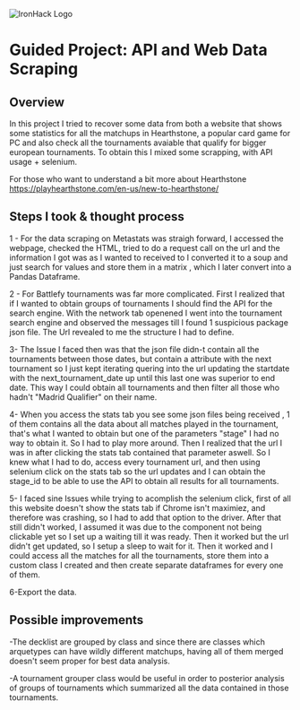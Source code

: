 ![IronHack Logo](https://s3-eu-west-1.amazonaws.com/ih-materials/uploads/upload_d5c5793015fec3be28a63c4fa3dd4d55.png)

# Guided Project: API and Web Data Scraping

## Overview

In this project I tried to recover some data from both a website that shows some statistics for all the matchups in Hearthstone, a popular card game for PC and also check all the tournaments avaiable that qualify for bigger european tournaments. To obtain this I mixed some scrapping, with API usage + selenium. 

For those who want to understand a bit more about Hearthstone https://playhearthstone.com/en-us/new-to-hearthstone/

## Steps I took & thought process

1 - For the data scraping on Metastats was straigh forward, I accessed the webpage, checked the HTML, tried to do a request call on the url and the information I got was as I wanted to received to I converted it to a soup and just search for values and store them in a matrix , which I later convert into a Pandas Dataframe. 

2 - For Battlefy tournaments was far more complicated. First I realized that if I wanted to obtain groups of tournaments I should find the API for the search engine. With the network tab openened I went into the tournament search engine and observed the messages till I found 1 suspicious package json file. The Url revealed to me the structure I had to define. 

3- The Issue I faced then was that the json file didn-t contain all the tournaments between those dates, but contain a attribute with the next tournament so I just kept iterating quering into the url updating the startdate with the next_tournament_date up until this last one was superior to end date. This way I could obtain all tournaments and then filter all those who hadn't "Madrid Qualifier" on their name.

4- When you access the stats tab you see some json files being received , 1 of them contains all the data about all matches played in the tournament, that's what I wanted to obtain but one of the parameters "stage" I had no way to obtain it. So I had to play more around. Then I realized that the url I was in after clicking the stats tab contained that parameter aswell. So I knew what I had to do, access every tournament url, and then using selenium click on the stats tab so the url updates and I can obtain the stage_id to be able to use the API to obtain all results for all tournaments.

5- I faced sine Issues while trying to acomplish the selenium click, first of all this website doesn't show the stats tab if Chrome isn't maximiez, and therefore was crashing, so I had to add that option to the driver. After that still didn't worked, I assumed it was due to the component not being clickable yet so I set up a waiting till it was ready. Then it worked but the url didn't get updated, so I setup a sleep to wait for it. Then it worked and I could access all the matches for all the tournaments, store them into a custom class I created and then create separate dataframes for every one of them.

6-Export the data.


## Possible improvements

-The decklist are grouped by class and since there are classes which arquetypes can have wildly different matchups, having all of them merged doesn't seem proper for best data analysis.

-A tournament grouper class would be useful in order to posterior analysis of groups of tournaments which summarized all the data contained in those tournaments.



